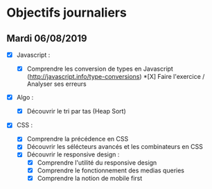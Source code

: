 # Objectifs journaliers

## Mardi 06/08/2019

- [x] Javascript :

  - [x] Comprendre les conversion de types en Javascript (http://javascript.info/type-conversions) \*[X] Faire l'exercice / Analyser ses erreurs

- [x] Algo :

  - [x] Découvrir le tri par tas (Heap Sort)

- [x] CSS :
  - [x] Comprendre la précédence en CSS
  - [x] Découvrir les sélécteurs avancés et les combinateurs en CSS
  - [x] Découvrir le responsive design :
    - [x] Comprendre l'utilité du responsive design
    - [x] Comprendre le fonctionnement des medias queries
    - [x] Comprendre la notion de mobile first
